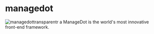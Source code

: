 # managedot
![managedottransparentr](https://user-images.githubusercontent.com/87499077/226531783-4f922db3-fd6a-4d88-89a4-b478f683ba17.png)
                                       a  ManageDot is the world's most innovative front-end framework.
